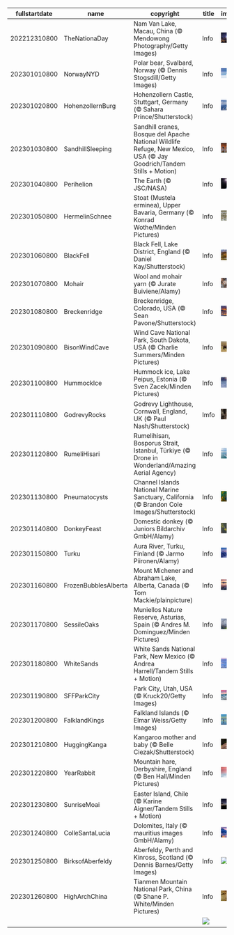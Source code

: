|fullstartdate|name|copyright|title|image|
|--|--|--|--|--|
202212310800|TheNationaDay|Nam Van Lake, Macau, China (© Mendowong Photography/Getty Images)|Info|![](/en-AU/2023/01/202212310800TheNationaDay.jpg)|
202301010800|NorwayNYD|Polar bear, Svalbard, Norway (© Dennis Stogsdill/Getty Images)|Info|![](/en-AU/2023/01/202301010800NorwayNYD.jpg)|
202301020800|HohenzollernBurg|Hohenzollern Castle, Stuttgart, Germany (© Sahara Prince/Shutterstock)|Info|![](/en-AU/2023/01/202301020800HohenzollernBurg.jpg)|
202301030800|SandhillSleeping|Sandhill cranes, Bosque del Apache National Wildlife Refuge, New Mexico, USA (© Jay Goodrich/Tandem Stills + Motion)|Info|![](/en-AU/2023/01/202301030800SandhillSleeping.jpg)|
202301040800|Perihelion|The Earth (© JSC/NASA)|Info|![](/en-AU/2023/01/202301040800Perihelion.jpg)|
202301050800|HermelinSchnee|Stoat (Mustela erminea), Upper Bavaria, Germany (© Konrad Wothe/Minden Pictures)|Info|![](/en-AU/2023/01/202301050800HermelinSchnee.jpg)|
202301060800|BlackFell|Black Fell, Lake District, England (© Daniel Kay/Shutterstock)|Info|![](/en-AU/2023/01/202301060800BlackFell.jpg)|
202301070800|Mohair|Wool and mohair yarn (© Jurate Buiviene/Alamy)|Info|![](/en-AU/2023/01/202301070800Mohair.jpg)|
202301080800|Breckenridge|Breckenridge, Colorado, USA (© Sean Pavone/Shutterstock)|Info|![](/en-AU/2023/01/202301080800Breckenridge.jpg)|
202301090800|BisonWindCave|Wind Cave National Park, South Dakota, USA (© Charlie Summers/Minden Pictures)|Info|![](/en-AU/2023/01/202301090800BisonWindCave.jpg)|
202301100800|HummockIce|Hummock ice, Lake Peipus, Estonia (© Sven Zacek/Minden Pictures)|Info|![](/en-AU/2023/01/202301100800HummockIce.jpg)|
202301110800|GodrevyRocks|Godrevy Lighthouse, Cornwall, England, UK (© Paul Nash/Shutterstock)|Imfo|![](/en-AU/2023/01/202301110800GodrevyRocks.jpg)|
202301120800|RumeliHisari|Rumelihisarı, Bosporus Strait, Istanbul, Türkiye (© Drone in Wonderland/Amazing Aerial Agency)|Info|![](/en-AU/2023/01/202301120800RumeliHisari.jpg)|
202301130800|Pneumatocysts|Channel Islands National Marine Sanctuary, California (© Brandon Cole Images/Shutterstock)|Info|![](/en-AU/2023/01/202301130800Pneumatocysts.jpg)|
202301140800|DonkeyFeast|Domestic donkey (© Juniors Bildarchiv GmbH/Alamy)|Info|![](/en-AU/2023/01/202301140800DonkeyFeast.jpg)|
202301150800|Turku|Aura River, Turku, Finland (© Jarmo Piironen/Alamy)|Info|![](/en-AU/2023/01/202301150800Turku.jpg)|
202301160800|FrozenBubblesAlberta|Mount Michener and Abraham Lake, Alberta, Canada (© Tom Mackie/plainpicture)|Info|![](/en-AU/2023/01/202301160800FrozenBubblesAlberta.jpg)|
202301170800|SessileOaks|Muniellos Nature Reserve, Asturias, Spain (© Andres M. Dominguez/Minden Pictures)|Info|![](/en-AU/2023/01/202301170800SessileOaks.jpg)|
202301180800|WhiteSands|White Sands National Park, New Mexico (© Andrea Harrell/Tandem Stills + Motion)|Info|![](/en-AU/2023/01/202301180800WhiteSands.jpg)|
202301190800|SFFParkCity|Park City, Utah, USA (© Kruck20/Getty Images)|Info|![](/en-AU/2023/01/202301190800SFFParkCity.jpg)|
202301200800|FalklandKings|Falkland Islands (© Elmar Weiss/Getty Images)|Info|![](/en-AU/2023/01/202301200800FalklandKings.jpg)|
202301210800|HuggingKanga|Kangaroo mother and baby (© Belle Ciezak/Shutterstock)|Info|![](/en-AU/2023/01/202301210800HuggingKanga.jpg)|
202301220800|YearRabbit|Mountain hare, Derbyshire, England (© Ben Hall/Minden Pictures)|Info|![](/en-AU/2023/01/202301220800YearRabbit.jpg)|
202301230800|SunriseMoai|Easter Island, Chile (© Karine Aigner/Tandem Stills + Motion)|Info|![](/en-AU/2023/01/202301230800SunriseMoai.jpg)|
202301240800|ColleSantaLucia|Dolomites, Italy (© mauritius images GmbH/Alamy)|Info|![](/en-AU/2023/01/202301240800ColleSantaLucia.jpg)|
202301250800|BirksofAberfeldy|Aberfeldy, Perth and Kinross, Scotland (© Dennis Barnes/Getty Images)|Info|![](/en-AU/2023/01/202301250800BirksofAberfeldy.jpg)|
202301260800|HighArchChina|Tianmen Mountain National Park, China (© Shane P. White/Minden Pictures)|Info|![](/en-AU/2023/01/202301260800HighArchChina.jpg)|
||||![](/en-AU/2023/01/.jpg)|
